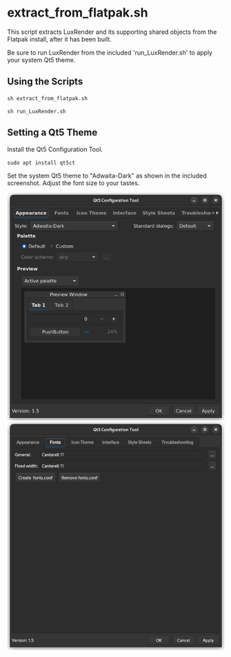 # extract_from_flatpak.sh

This script extracts LuxRender and its supporting shared objects from the Flatpak install, after it has been built.

Be sure to run LuxRender from the included 'run_LuxRender.sh' to apply your system Qt5 theme.


## Using the Scripts

```
sh extract_from_flatpak.sh
```

```
sh run_LuxRender.sh
```


## Setting a Qt5 Theme

Install the Qt5 Configuration Tool.

```
sudo apt install qt5ct
```

Set the system Qt5 theme to "Adwaita-Dark" as shown in the included screenshot. Adjust the font size to your tastes.

![Theming](org.luxrender.luxrender17_Qt5_Theming.png)
![Theming](org.luxrender.luxrender17_Qt5_Theming2.png)